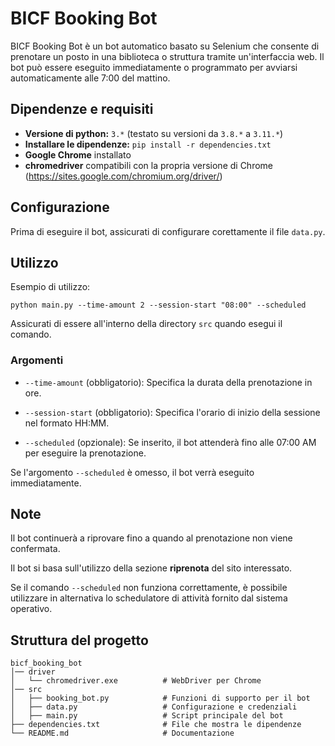# BICF Booking Bot

BICF Booking Bot è un bot automatico basato su Selenium che consente di prenotare un posto in una biblioteca o struttura tramite un'interfaccia web. Il bot può essere eseguito immediatamente o programmato per avviarsi automaticamente alle 7:00 del mattino.

## Dipendenze e requisiti

- **Versione di python:** `3.*` (testato su versioni da `3.8.*` a `3.11.*`)
- **Installare le dipendenze:** `pip install -r dependencies.txt`
- **Google Chrome** installato
- **chromedriver** compatibili con la propria versione di Chrome (https://sites.google.com/chromium.org/driver/)

## Configurazione

Prima di eseguire il bot, assicurati di configurare corettamente il file `data.py`.

## Utilizzo 

Esempio di utilizzo:
```
python main.py --time-amount 2 --session-start "08:00" --scheduled
```

Assicurati di essere all'interno della directory `src` quando esegui il comando.

### Argomenti

- `--time-amount` (obbligatorio): Specifica la durata della prenotazione in ore.

- `--session-start` (obbligatorio): Specifica l'orario di inizio della sessione nel formato HH:MM.

- `--scheduled` (opzionale): Se inserito, il bot attenderà fino alle 07:00 AM per eseguire la prenotazione.

Se l'argomento `--scheduled` è omesso, il bot verrà eseguito immediatamente.

## Note

Il bot continuerà a riprovare fino a quando al prenotazione non viene confermata.

Il bot si basa sull'utilizzo della sezione **riprenota** del sito interessato.

Se il comando `--scheduled` non funziona correttamente, è possibile utilizzare in alternativa lo schedulatore di attività fornito dal sistema operativo.

## Struttura del progetto 

```
bicf_booking_bot
│── driver
│   └── chromedriver.exe          # WebDriver per Chrome
│── src
│   ├── booking_bot.py            # Funzioni di supporto per il bot
│   ├── data.py                   # Configurazione e credenziali
│   ├── main.py                   # Script principale del bot
├── dependencies.txt              # File che mostra le dipendenze
└── README.md                     # Documentazione
```